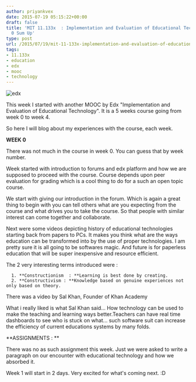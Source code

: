 ```yaml
---
author: priyankvex
date: 2015-07-19 05:15:22+00:00
draft: false
title: 'MIT 11.133x  : Implementation and Evaluation of Educational Technology - Week
  0 Sum Up'
type: post
url: /2015/07/19/mit-11-133x-implementation-and-evaluation-of-educational-technology-week-0-sum-up/
tags:
- 11.133x
- education
- edx
- mooc
- technology
---
```


![edx](https://www.edx.org/sites/default/files/news/source/image/edx_logo_final.png)


This week I started with  another MOOC by Edx "Implementation and Evaluation of Educational Technology". It is a 5 weeks course going from week 0 to week 4.

So here I will blog about my experiences with the course, each week.

**WEEK 0**

There was not much in the course in week 0. You can guess that by week number.

Week started with introduction to forums and edx platform and how we are supposed to proceed with the course. Course depends upon peer evaluation for grading which is a cool thing to do for a such an open topic course.

We start with giving our introduction in the forum. Which is again a great thing to begin with you can tell others what are you expecting from the course and what drives you to take the course. So that people with similar interest can come together and collaborate.

Next were some videos depicting history of educational technologies starting back from papers to PCs. It makes you think what are the ways education can be transformed into by the use of proper technologies. I am pretty sure it is all going to be softwares magic. And future is for paperless education that will be super inexpensive and resource efficient.

The 2 very interesting terms introduced were :



	  1. **Constructionism  : **Learning is best done by creating.
	  2. **Constructivism : **Knowledge based on genuine experiences not only based on theory.

There was a video by Sal Khan, Founder of Khan Academy

What i really liked is what Sal Khan said...
How technology can be used to make the teaching and learning ways better.Teachers can have real time dashboards to see who is stuck on what... such software suit can increase the efficiency of current educations systems by many folds.



**ASSIGNMENTS : **

There was no as such assignment this week. Just we were asked to write a paragraph on our encounter with educational technology and how we absorbed it.

Week 1 will start in 2 days. Very  excited for what's coming next. :D
